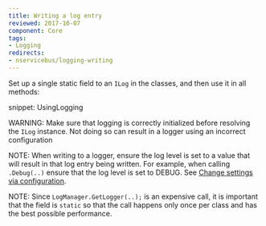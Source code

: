 ```yaml
---
title: Writing a log entry
reviewed: 2017-10-07
component: Core
tags:
- Logging
redirects:
- nservicebus/logging-writing
---
```


Set up a single static field to an `ILog` in the classes, and then use it in all methods:

snippet: UsingLogging

WARNING: Make sure that logging is correctly initialized before resolving the `ILog` instance. Not doing so can result in a logger using an incorrect configuration

NOTE: When writing to a logger, ensure the log level is set to a value that will result in that log entry being written. For example, when calling `.Debug(..)` ensure that the log level is set to DEBUG. See [Change settings via configuration](/nservicebus/logging/#changing-the-defaults).

NOTE: Since `LogManager.GetLogger(..);` is an expensive call, it is important that the field is `static` so that the call happens only once per class and has the best possible performance.
